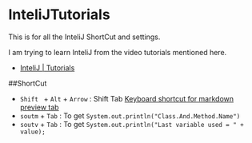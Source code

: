 # InteliJTutorials
This is for all the InteliJ ShortCut and settings.

I am trying to learn InteliJ from the video tutorials mentioned here.

* [InteliJ | Tutorials](https://www.youtube.com/watch?v=L_jXj0XTwSg&list=PLPZy-hmwOdEXdOtXdFzyx_XCnrF_oD2Ft&index=1)

##ShortCut

* `Shift ` + `Alt` + `Arrow` : Shift Tab [Keyboard shortcut for markdown preview tab](http://superuser.com/questions/955180/pycharm-keyboard-shortcut-for-markdown-preview-tab)
* `soutm` + `Tab` : To get `System.out.println("Class.And.Method.Name")`
* `soutv` + `Tab` : To get `System.out.println("Last variable used = " + value);`